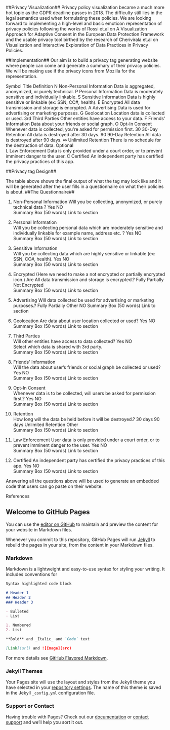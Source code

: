 ##Privacy Visualization##
Privacy policy visualization became a much more hot topic as the GDPR deadline passes in 2018. The difficulty still lies in the legal semantics used when formulating these policies. We are looking forward to implementing a high-level and basic emoticon representation of privacy policies following the works of Rossi et.al on A Visualization Approach for Adaptive Consent in the European Data Protection Framework and the usable privacy tool birthed by the research of Cherivirala et.al  on Visualization and Interactive Exploration of Data Practices in Privacy Policies.


##Implementation##
Our aim is to build a privacy tag generating website where people can come and generate a summary of their privacy policies. We will be making use if the privacy icons from Mozilla for the representation.
 
Symbol	Title	Definition
N	Non-Personal Information	Data is aggregated, anonymized, or purely technical.
P	Personal Information	Data is moderately sensitive and individually linkable.
S	Sensitive Information	Data is highly sensitive or linkable (ex: SSN, CC#, health).
E	Encrypted	All data transmission and storage is encrypted.
A	Advertising	Data is used for advertising or marketing purposes.
G	Geolocation	Location data is collected or used.
3rd	Third Parties	Other entities have access to your data.
F	Friends' Information	Data about your friends or social graph.
O	Opt-In Consent	Whenever data is collected, you're asked for permission first.
30	30-Day Retention	All data is destroyed after 30 days.
90	90-Day Retention	All data is destroyed after 90 days.
∞	Unlimited Retention	There is no schedule for the destruction of data.
Optional		
L	Law Enforcement	Data is only provided under a court order, or to prevent imminent danger to the user.
C	Certified	An independent party has certified the privacy practices of this app.

##Privacy tag Design##
 
The table above shows the final output of what the tag may look like and it will be generated after the user fills in a questionnaire on what their policies is about.
 ##The Questionnaire##
1.	Non-Personal Information 
Will you be collecting, anonymized, or purely technical data ?
Yes 		NO  
Summary  Box (50 words)				Link to section

2.	Personal Information	
Will you be collecting personal data which are moderately sensitive and individually linkable for example name, address  etc. ?
Yes 		NO  
Summary Box (50 words)				Link to section

3.	Sensitive Information	
Will you be collecting data which are highly sensitive or linkable (ex: SSN, CC#, health).
Yes 		NO  
Summary Box (50 words)				Link to section

4.	Encrypted (Here we need to make a not encrypted or partially encrypted icon.)
Are All data transmission and storage is encrypted.?
Fully 		Partially   Not Encrypted  
Summary Box (50 words)				Link to section

5.	Advertising	
Will data collected be used for advertising or marketing purposes.?
Fully 		Partially   	Other   NO
Summary Box (50 words)				Link to section


6.	Geolocation	
Are data about user location collected or used?
Yes 		NO  
Summary Box (50 words)				Link to section

7.	Third Parties	
Will other entities have access to data collected? 
Yes 		NO  
Select which data is shared with 3rd party. 		
Summary Box (50 words)				Link to section

8.	Friends' Information	
Will the data about user’s friends or social graph be collected or used? 
Yes 		NO  
Summary Box (50 words)				Link to section

9.	Opt-In Consent	
Whenever data is to be collected, will users be asked for permission first.?
Yes 		NO  
Summary Box (50 words)				Link to section
10.	Retention	
How long will the data be held before it will be destroyed.?
30 days 	 90 days	Unlimited Retention 		Other  
Summary Box (50 words)				Link to section

11.	Law Enforcement
User data is only provided under a court order, or to prevent imminent danger to the user.
Yes 		NO  
Summary Box (50 words)				Link to section
12.	Certified
An independent party has certified the privacy practices of this app.
Yes 		NO  
Summary Box (50 words)				Link to section



Answering all the questions above will be used to generate an embedded code that users can go paste on their website.



References





## Welcome to GitHub Pages

You can use the [editor on GitHub](https://github.com/hackng/privacy-tag/edit/master/README.md) to maintain and preview the content for your website in Markdown files.

Whenever you commit to this repository, GitHub Pages will run [Jekyll](https://jekyllrb.com/) to rebuild the pages in your site, from the content in your Markdown files.


### Markdown

Markdown is a lightweight and easy-to-use syntax for styling your writing. It includes conventions for

```markdown
Syntax highlighted code block

# Header 1
## Header 2
### Header 3

- Bulleted
- List

1. Numbered
2. List

**Bold** and _Italic_ and `Code` text

[Link](url) and ![Image](src)
```

For more details see [GitHub Flavored Markdown](https://guides.github.com/features/mastering-markdown/).

### Jekyll Themes

Your Pages site will use the layout and styles from the Jekyll theme you have selected in your [repository settings](https://github.com/hackng/privacy-tag/settings). The name of this theme is saved in the Jekyll `_config.yml` configuration file.

### Support or Contact

Having trouble with Pages? Check out our [documentation](https://help.github.com/categories/github-pages-basics/) or [contact support](https://github.com/contact) and we’ll help you sort it out.
